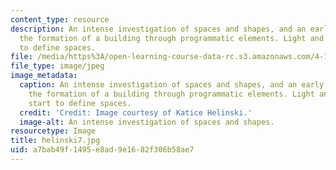```yaml
---
content_type: resource
description: An intense investigation of spaces and shapes, and an early attempt at
  the formation of a building through programmatic elements. Light and materials start
  to define spaces.
file: /media/https%3A/open-learning-course-data-rc.s3.amazonaws.com/4-155b-architectural-design-level-iii-a-student-center-for-mit-fall-2004/a7bab49f1495e8ad9e1682f306b58ae7_helinski7.jpg
file_type: image/jpeg
image_metadata:
  caption: An intense investigation of spaces and shapes, and an early attempt at
    the formation of a building through programmatic elements. Light and materials
    start to define spaces.
  credit: 'Credit: Image courtesy of Katice Helinski.'
  image-alt: An intense investigation of spaces and shapes.
resourcetype: Image
title: helinski7.jpg
uid: a7bab49f-1495-e8ad-9e16-82f306b58ae7
---
```

